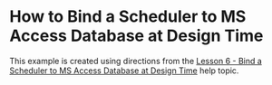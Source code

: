 # How to Bind a Scheduler to MS Access Database at Design Time


This example is created using directions from the <a href="http://help.devexpress.com/#WindowsForms/CustomDocument15466">Lesson 6 - Bind a Scheduler to MS Access Database at Design Time</a> help topic.

<br/>


